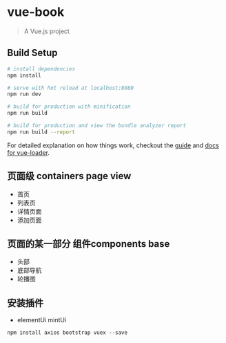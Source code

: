 # vue-book

> A Vue.js project

## Build Setup

``` bash
# install dependencies
npm install

# serve with hot reload at localhost:8080
npm run dev

# build for production with minification
npm run build

# build for production and view the bundle analyzer report
npm run build --report
```

For detailed explanation on how things work, checkout the [guide](http://vuejs-templates.github.io/webpack/) and [docs for vue-loader](http://vuejs.github.io/vue-loader).


## 页面级 containers page view
- 首页
- 列表页
- 详情页面
- 添加页面
## 页面的某一部分 组件components base
- 头部
- 底部导航
- 轮播图

## 安装插件
- elementUi mintUi
```
npm install axios bootstrap vuex --save
```

